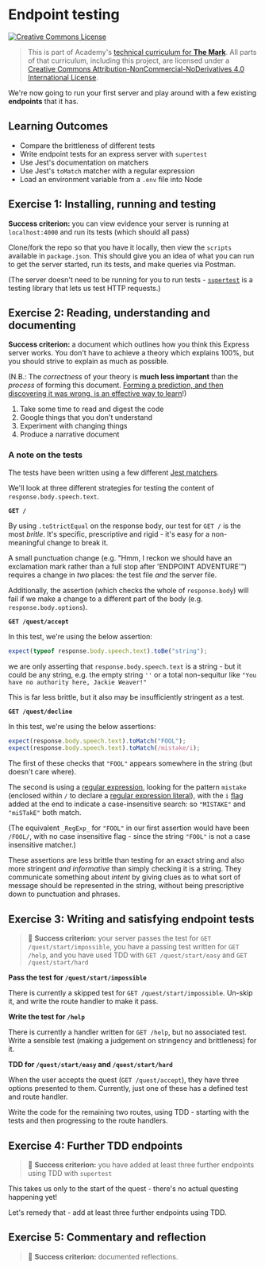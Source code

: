 # Endpoint testing

<a rel="license" href="http://creativecommons.org/licenses/by-nc-nd/4.0/"><img alt="Creative Commons License" style="border-width:0" src="https://i.creativecommons.org/l/by-nc-nd/4.0/88x31.png" /></a>

> This is part of Academy's [technical curriculum for **The Mark**](https://github.com/WeAreAcademy/curriculum-mark). All parts of that curriculum, including this project, are licensed under a <a rel="license" href="http://creativecommons.org/licenses/by-nc-nd/4.0/">Creative Commons Attribution-NonCommercial-NoDerivatives 4.0 International License</a>.

We're now going to run your first server and play around with a few existing **endpoints** that it has.

## Learning Outcomes

- Compare the brittleness of different tests
- Write endpoint tests for an express server with `supertest`
- Use Jest's documentation on matchers
- Use Jest's `toMatch` matcher with a regular expression
- Load an environment variable from a `.env` file into Node

## Exercise 1: Installing, running and testing

**Success criterion:** you can view evidence your server is running at `localhost:4000` and run its tests (which should all pass)

Clone/fork the repo so that you have it locally, then view the `scripts` available in `package.json`. This should give you an idea of what you can run to get the server started, run its tests, and make queries via Postman.

(The server doesn't need to be running for you to run tests - [`supertest`](https://github.com/visionmedia/supertest) is a testing library that lets us test HTTP requests.)

## Exercise 2: Reading, understanding and documenting

**Success criterion:** a document which outlines how you think this Express server works. You don't have to achieve a theory which explains 100%, but you should strive to explain as much as possible.

(N.B.: The _correctness_ of your theory is **much less important** than the _process_ of forming this document. [Forming a prediction, and then discovering it was wrong, is an effective way to learn](https://www.sciencedirect.com/science/article/abs/pii/S0959475217303468)!)

1. Take some time to read and digest the code
2. Google things that you don't understand
3. Experiment with changing things
4. Produce a narrative document

### A note on the tests

The tests have been written using a few different [Jest matchers](https://jestjs.io/docs/en/using-matchers).

We'll look at three different strategies for testing the content of `response.body.speech.text`.

**`GET /`**

By using `.toStrictEqual` on the response body, our test for `GET /` is the most _britle_. It's specific, prescriptive and rigid - it's easy for a non-meaningful change to break it.

A small punctuation change (e.g. "Hmm, I reckon we should have an exclamation mark rather than a full stop after 'ENDPOINT ADVENTURE'") requires a change in _two_ places: the test file _and_ the server file.

Additionally, the assertion (which checks the whole of `response.body`) will fail if we make a change to a different part of the body (e.g. `response.body.options`).

**`GET /quest/accept`**

In this test, we're using the below assertion:

```ts
expect(typeof response.body.speech.text).toBe("string");
```

we are only asserting that `response.body.speech.text` is a string - but it could be any string, e.g. the empty string `''` or a total non-sequitur like `"You have no authority here, Jackie Weaver!"`

This is far less brittle, but it also may be insufficiently stringent as a test.

**`GET /quest/decline`**

In this test, we're using the below assertions:

```ts
expect(response.body.speech.text).toMatch("FOOL");
expect(response.body.speech.text).toMatch(/mistake/i);
```

The first of these checks that `"FOOL"` appears somewhere in the string (but doesn't care where).

The second is using a [regular expression](https://eloquentjavascript.net/09_regexp.html), looking for the pattern `mistake` (enclosed within `/` to declare a [regular expression literal](https://developer.mozilla.org/en-US/docs/Web/JavaScript/Guide/Regular_Expressions#creating_a_regular_expression)), with the `i` [flag](https://developer.mozilla.org/en-US/docs/Web/JavaScript/Guide/Regular_Expressions#advanced_searching_with_flags) added at the end to indicate a case-insensitive search: so `"MISTAKE"` and `"miSTakE"` both match.

(The equivalent `_RegExp_` for `"FOOL"` in our first assertion would have been `/FOOL/`, with no case insensitive flag - since the string `"FOOL"` is not a case insensitive matcher.)

These assertions are less brittle than testing for an exact string and also more stringent _and informative_ than simply checking it is a string. They communicate something about _intent_ by giving clues as to what sort of message should be represented in the string, without being prescriptive down to punctuation and phrases.

## Exercise 3: Writing and satisfying endpoint tests

> 🎯 **Success criterion:** your server passes the test for `GET /quest/start/impossible`, you have a passing test written for `GET /help`, and you have used TDD with `GET /quest/start/easy` and `GET /quest/start/hard`

**Pass the test for `/quest/start/impossible`**

There is currently a skipped test for `GET /quest/start/impossible`. Un-skip it, and write the route handler to make it pass.

**Write the test for `/help`**

There is currently a handler written for `GET /help`, but no associated test. Write a sensible test (making a judgement on stringency and brittleness) for it.

**TDD for `/quest/start/easy` and `/quest/start/hard`**

When the user accepts the quest (`GET /quest/accept`), they have three options presented to them. Currently, just one of these has a defined test and route handler.

Write the code for the remaining two routes, using TDD - starting with the tests and then progressing to the route handlers.

## Exercise 4: Further TDD endpoints

> 🎯 **Success criterion:** you have added at least three further endpoints using TDD with `supertest`

This takes us only to the start of the quest - there's no actual questing happening yet!

Let's remedy that - add at least three further endpoints using TDD.

## Exercise 5: Commentary and reflection

> 🎯 **Success criterion:** documented reflections.
